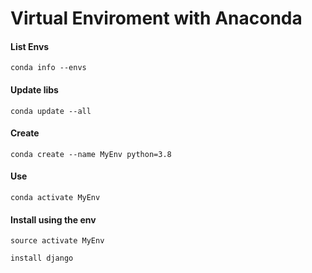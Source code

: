 # Virtual Enviroment with Anaconda


#### List Envs

`conda info --envs`


#### Update libs

`conda update --all`


#### Create

`conda create --name MyEnv python=3.8`


#### Use

`conda activate MyEnv`


#### Install using the env

`source activate MyEnv`

`install django`
